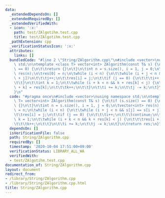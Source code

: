 ```yaml
---
data:
  _extendedDependsOn: []
  _extendedRequiredBy: []
  _extendedVerifiedWith:
  - icon: ':x:'
    path: test/ZAlgotihm.test.cpp
    title: test/ZAlgotihm.test.cpp
  _pathExtension: cpp
  _verificationStatusIcon: ':x:'
  attributes:
    links: []
  bundledCode: "#line 2 \"String/ZAlgorithm.cpp\"\n#include <vector>\nusing namespace\
    \ std;\n\ntemplate <class T> vector<int> ZAlgorithm(const T& s) {\n\tif (s.size()\
    \ == 0) {\n\t\treturn {}\n\t}\n\tint n = s.size(), i = 1, j = 0;\n\tvector<int>\
    \ res(n);\n\tres[0] = n;\n\twhile (i < n) {\n\t\twhile (i + j < n && s[j] == s[i\
    \ + j])\n\t\t\tj++;\n\t\tres[i] = j;\n\t\tif (j == 0) {\n\t\t\ti++;\n\t\t\tcontinue;\n\
    \t\t}\n\t\tint k = 1;\n\t\twhile (i + k < n && k + res[k] < j) {\n\t\t\tres[i\
    \ + k] = res[k];\n\t\t\tk++;\n\t\t}\n\t\ti += k;\n\t\tj -= k;\n\t}\n\treturn res;\n\
    }\n"
  code: "#pragma once\n#include <vector>\nusing namespace std;\n\ntemplate <class\
    \ T> vector<int> ZAlgorithm(const T& s) {\n\tif (s.size() == 0) {\n\t\treturn\
    \ {}\n\t}\n\tint n = s.size(), i = 1, j = 0;\n\tvector<int> res(n);\n\tres[0]\
    \ = n;\n\twhile (i < n) {\n\t\twhile (i + j < n && s[j] == s[i + j])\n\t\t\tj++;\n\
    \t\tres[i] = j;\n\t\tif (j == 0) {\n\t\t\ti++;\n\t\t\tcontinue;\n\t\t}\n\t\tint\
    \ k = 1;\n\t\twhile (i + k < n && k + res[k] < j) {\n\t\t\tres[i + k] = res[k];\n\
    \t\t\tk++;\n\t\t}\n\t\ti += k;\n\t\tj -= k;\n\t}\n\treturn res;\n}"
  dependsOn: []
  isVerificationFile: false
  path: String/ZAlgorithm.cpp
  requiredBy: []
  timestamp: '2020-10-04 17:51:00+09:00'
  verificationStatus: LIBRARY_ALL_WA
  verifiedWith:
  - test/ZAlgotihm.test.cpp
documentation_of: String/ZAlgorithm.cpp
layout: document
redirect_from:
- /library/String/ZAlgorithm.cpp
- /library/String/ZAlgorithm.cpp.html
title: String/ZAlgorithm.cpp
---
```

